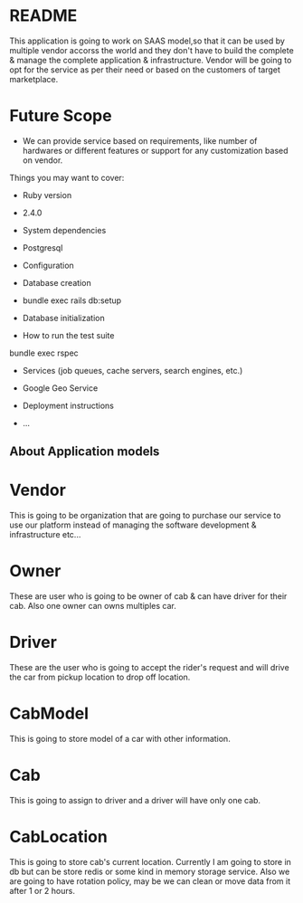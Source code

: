 # README

This application is going to work on SAAS model,so that it can be used by multiple vendor accorss the world and they don't have to build the complete & manage the complete application & infrastructure. Vendor will be going to opt for the service as per their need or based on the customers of target marketplace.

# Future Scope 

- We can provide service based on requirements, like number of hardwares or different features or support for any customization based on vendor.

Things you may want to cover:

* Ruby version
- 2.4.0
* System dependencies
- Postgresql
* Configuration

* Database creation

- bundle exec rails db:setup

* Database initialization

* How to run the test suite

bundle exec rspec 

* Services (job queues, cache servers, search engines, etc.)
- Google Geo Service

* Deployment instructions

* ...

About Application models
--------

# Vendor 

This is going to be organization that are going to purchase our service to use our platform instead of managing the software development & infrastructure etc... 

# Owner 

These are user who is going to be owner of cab & can have driver for their cab. Also one owner can owns multiples car.

# Driver
These are the user who is going to accept the rider's request and will drive the car from pickup location to drop off location. 

# CabModel 
This is going to store model of a car with other information. 

# Cab 
This is going to assign to driver and a driver will have only one cab.

# CabLocation
This is going to store cab's current location. Currently I am going to store in db but can be store redis or some kind in memory storage service. Also we are going to have rotation policy, may be we can clean or move data from it after 1 or 2 hours. 